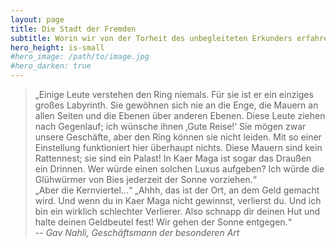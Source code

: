 ```yaml
---
layout: page
title: Die Stadt der Fremden
subtitle: Worin wir von der Torheit des unbegleiteten Erkunders erfahren
hero_height: is-small
#hero_image: /path/to/image.jpg
#hero_darken: true
---
```


> „Einige Leute verstehen den Ring niemals. Für sie ist er ein einziges großes Labyrinth. Sie gewöhnen sich nie an die Enge, die Mauern an allen Seiten und die Ebenen über anderen Ebenen. Diese Leute ziehen nach Gegenlauf; ich wünsche ihnen ‚Gute Reise!‘ Sie mögen zwar unsere Geschäfte, aber den Ring können sie nicht leiden. Mit so einer Einstellung funktioniert hier überhaupt nichts. Diese Mauern sind kein Rattennest; sie sind ein Palast! In Kaer Maga ist sogar das Draußen ein Drinnen. Wer würde einen solchen Luxus aufgeben? Ich würde die Glühwürmer von Bies jederzeit der Sonne vorziehen.“  
> „Aber die Kernviertel...“ „Ahhh, das ist der Ort, an dem Geld gemacht wird. Und wenn du in Kaer Maga nicht gewinnst, verlierst du. Und ich bin ein wirklich schlechter Verlierer. Also schnapp dir deinen Hut und halte deinen Geldbeutel fest! Wir gehen der Sonne entgegen.“  
> -- <cite>Gav Nahli, Geschäftsmann der besonderen Art</cite>  
